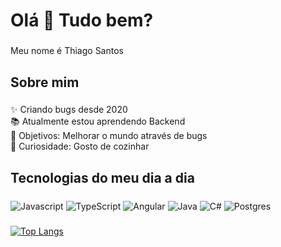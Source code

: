 <h1 align="left">Olá 👋 Tudo bem?</h1>

###

<p align="left">Meu nome é Thiago Santos</p>

###

<h2 align="left">Sobre mim</h2>

###

<p align="left">✨ Criando bugs desde 2020<br>📚 Atualmente estou aprendendo Backend<br>🎯 Objetivos: Melhorar o mundo através de bugs<br>🎲 Curiosidade: Gosto de cozinhar</p>

###

<h2 align="left">Tecnologias do meu dia a dia</h2>

###

<div align="left">
  <img align="center" alt="Javascript" src="https://img.shields.io/badge/JavaScript-F7DF1E?style=for-the-badge&logo=javascript&logoColor=black"/>
  <img align="center" alt="TypeScript" src="https://img.shields.io/badge/TypeScript-007ACC?style=for-the-badge&logo=typescript&logoColor=white"/>
  <img align="center" alt="Angular" src="https://img.shields.io/badge/Angular-DD0031?style=for-the-badge&logo=angular&logoColor=white"/>
  <img align="center" alt="Java" src="https://img.shields.io/badge/Java-ED8B00?style=for-the-badge&logo=openjdk&logoColor=white"/>
  <img align="center" alt="C#" src="https://img.shields.io/badge/C%23-239120?style=for-the-badge&logo=c-sharp&logoColor=white"/>
  <img align="center" alt="Postgres" src="https://img.shields.io/badge/PostgreSQL-316192?style=for-the-badge&logo=postgresql&logoColor=white"/>
</div>

###

[![Top Langs](https://github-readme-stats.vercel.app/api/top-langs/?username=Thiago-S-Sousa&layout=compact&theme=dracula)](https://github.com/Thiago-S-Sousa/github-readme-stats)

###
